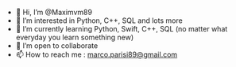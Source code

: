 - 👋 Hi, I’m @Maximvm89
- 👀 I’m interested in Python, C++, SQL and lots more
- 🌱 I’m currently learning Python, Swift, C++, SQL (no matter what everyday you learn something new)
- 💞️ I’m open to collaborate
- 📫 How to reach me : marco.parisi89@gmail.com

<!---
Maximvm89/Maximvm89 is a ✨ special ✨ repository because its `README.md` (this file) appears on your GitHub profile.
You can click the Preview link to take a look at your changes.
--->
